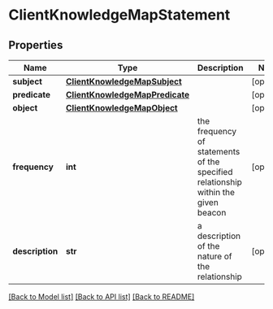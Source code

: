 # ClientKnowledgeMapStatement

## Properties
Name | Type | Description | Notes
------------ | ------------- | ------------- | -------------
**subject** | [**ClientKnowledgeMapSubject**](ClientKnowledgeMapSubject.md) |  | [optional] 
**predicate** | [**ClientKnowledgeMapPredicate**](ClientKnowledgeMapPredicate.md) |  | [optional] 
**object** | [**ClientKnowledgeMapObject**](ClientKnowledgeMapObject.md) |  | [optional] 
**frequency** | **int** | the frequency of statements of the specified relationship within the given beacon  | [optional] 
**description** | **str** | a description of the nature of the relationship  | [optional] 

[[Back to Model list]](../README.md#documentation-for-models) [[Back to API list]](../README.md#documentation-for-api-endpoints) [[Back to README]](../README.md)



